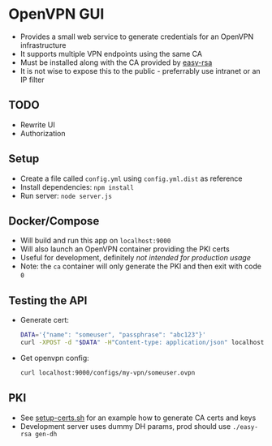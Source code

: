 # OpenVPN GUI

- Provides a small web service to generate credentials for an OpenVPN infrastructure
- It supports multiple VPN endpoints using the same CA
- Must be installed along with the CA provided by [easy-rsa](https://github.com/OpenVPN/easy-rsa)
- It is not wise to expose this to the public - preferrably use intranet or an IP filter

## TODO

- Rewrite UI
- Authorization

## Setup

- Create a file called `config.yml` using `config.yml.dist` as reference
- Install dependencies: `npm install`
- Run server: `node server.js`

## Docker/Compose

- Will build and run this app on `localhost:9000`
- Will also launch an OpenVPN container providing the PKI certs
- Useful for development, definitely _not intended for production usage_
- Note: the `ca` container will only generate the PKI and then exit with code `0`

## Testing the API

- Generate cert:

  ```sh
  DATA='{"name": "someuser", "passphrase": "abc123"}'
  curl -XPOST -d "$DATA" -H"Content-type: application/json" localhost:9000/certs
  ```

- Get openvpn config:

  ```sh
  curl localhost:9000/configs/my-vpn/someuser.ovpn
  ```

## PKI

- See [setup-certs.sh](openvpn/setup-certs.sh) for an example how to generate CA certs and keys
- Development server uses dummy DH params, prod should use `./easy-rsa gen-dh`
